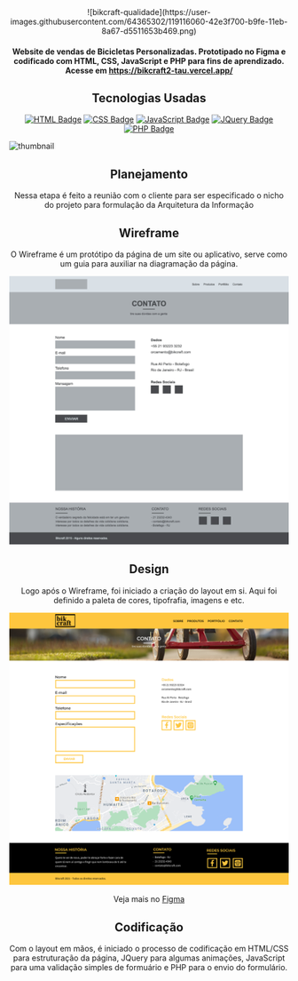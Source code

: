 
<div align="center">
![bikcraft-qualidade](https://user-images.githubusercontent.com/64365302/119116060-42e3f700-b9fe-11eb-8a67-d5511653b469.png)
</div>
  
  <h4 align="center" font-size="20px">Website de vendas de Bicicletas Personalizadas. Prototipado no Figma e codificado com HTML, CSS, JavaScript e PHP para fins de aprendizado.
  Acesse em  <a href="https://bikcraft2-tau.vercel.app/">https://bikcraft2-tau.vercel.app/</a>
  </h4>

</div>

<div align="center">
  <h2>Tecnologias Usadas</h2>
  
  [![HTML Badge](https://img.shields.io/badge/HTML5-E34F26?style=for-the-badge&logo=html5&logoColor=white)](https://developer.mozilla.org/pt-BR/docs/Web/HTML)
  [![CSS Badge](https://img.shields.io/badge/CSS3-1572B6?style=for-the-badge&logo=css3&logoColor=white)](https://www.w3schools.com/css/)
  [![JavaScript Badge](https://img.shields.io/badge/JavaScript-F7DF1E?style=for-the-badge&logo=javascript&logoColor=black)](https://www.w3schools.com/javascript/)
  [![JQuery Badge](https://img.shields.io/badge/jQuery-0769AD?style=for-the-badge&logo=jquery&logoColor=white)](https://jquery.com/)
  [![PHP Badge](https://img.shields.io/badge/PHP-777BB4?style=for-the-badge&logo=php&logoColor=white)](https://php.com/)
 
  
</div>

![thumbnail](https://user-images.githubusercontent.com/64365302/119115871-0b754a80-b9fe-11eb-8b07-20045734c6e1.png)


<div align="center">
  <h2>Planejamento</h2>
  <p>Nessa etapa é feito a reunião com o cliente para ser especificado o nicho do projeto para formulação da Arquitetura da Informação </p>
  
</div>

<div align="center">
  <h2>Wireframe</h2>
  <p>O Wireframe é um protótipo da página de um site ou aplicativo, serve como um guia para auxiliar na diagramação da página. </p>
  <img width="600" src="https://github.com/ezequielsan/bikcraft/blob/master/Wireframe/wireframe-final/bikcraft-wireframe-contato.png"/>
  
</div>

<div align="center">
  <h2>Design</h2>
   <p>Logo após o Wireframe, foi iniciado a criação do layout em si. Aqui foi definido a paleta de cores, tipofrafia, imagens e etc.</p>
  <img width="600" src="https://github.com/ezequielsan/bikcraft/blob/master/Design/design-final/bikcraft-design-contato.png"/>
  <p>Veja mais no <a href="https://www.figma.com/file/fvjEv1PS6cP8JitjSvk6at/Bikcraft?node-id=0%3A1">Figma</a></p>

  
</div>

<div align="center">
  <h2>Codificação</h2>
  <p>Com o layout em mãos, é iniciado o processo de codificação em HTML/CSS para estruturação da página, JQuery para algumas animações, JavaScript para uma validação simples de formuário e PHP para o envio do formulário.</p>
  
</div>

